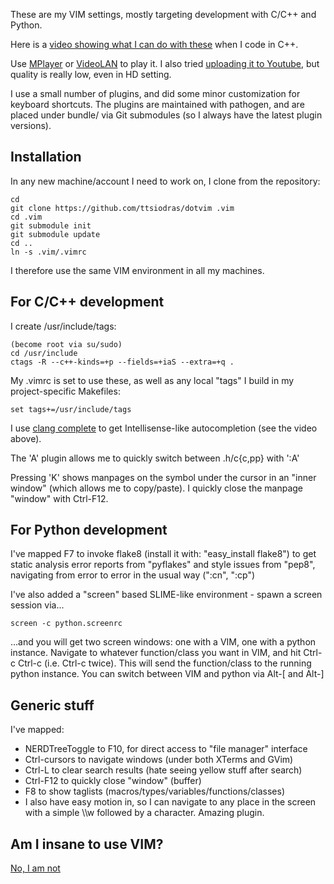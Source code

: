 
These are my VIM settings, mostly targeting development with C/C++ and Python.

Here is a [video showing what I can do with these](http://www.wupload.com/file/2665561027/Vim.flv) when I code in C++.

Use [MPlayer](http://www.mplayerhq.hu) or [VideoLAN](http://www.videolan.org/) to play it.
I also tried [uploading it to Youtube](http://www.youtube.com/watch?v=o0BgAp11C9s), but quality is really low, even in HD setting.

I use a small number of plugins, and did some minor customization for keyboard shortcuts.
The plugins are maintained with pathogen, and are placed under bundle/ via Git submodules 
(so I always have the latest plugin versions). 

Installation
-------------

In any new machine/account I need to work on, I clone from the repository:

    cd 
    git clone https://github.com/ttsiodras/dotvim .vim
    cd .vim
    git submodule init
    git submodule update
    cd ..
    ln -s .vim/.vimrc

I therefore use the same VIM environment in all my machines.

For C/C++ development
---------------------

I create /usr/include/tags:

    (become root via su/sudo)
    cd /usr/include
    ctags -R --c++-kinds=+p --fields=+iaS --extra=+q .

My .vimrc is set to use these, as well as any local "tags" I build
in my project-specific Makefiles:

    set tags+=/usr/include/tags

I use [clang complete](http://www.vim.org/scripts/script.php?script_id=3302)
  to get Intellisense-like autocompletion (see the video above).

The 'A' plugin allows me to quickly switch between .h/c{c,pp} with ':A'

Pressing 'K' shows manpages on the symbol under the cursor in an "inner window" 
(which allows me to copy/paste). I quickly close the manpage "window" with Ctrl-F12.

For Python development
----------------------

I've mapped F7 to invoke flake8 (install it with: "easy_install flake8") to get 
static analysis error reports from "pyflakes" and style issues from "pep8", navigating
from error to error in the usual way (":cn", ":cp")

I've also added a "screen" based SLIME-like environment - spawn a screen session
via...

    screen -c python.screenrc

...and you will get two screen windows: one with a VIM, one with a python instance.
Navigate to whatever function/class you want in VIM, and hit Ctrl-c Ctrl-c (i.e.
Ctrl-c twice). This will send the function/class to the running python instance.
You can switch between VIM and python via Alt-[ and Alt-]

Generic stuff
-------------

I've mapped:

-    NERDTreeToggle to F10, for direct access to "file manager" interface
-    Ctrl-cursors to navigate windows (under both XTerms and GVim)
-    Ctrl-L to clear search results (hate seeing yellow stuff after search)
-    Ctrl-F12 to quickly close "window" (buffer)
-    F8 to show taglists (macros/types/variables/functions/classes)
- I also have easy motion in, so I can navigate to any place in the screen
  with a simple \\\\w followed by a character. Amazing plugin.

Am I insane to use VIM?
-----------------------
[No, I am not](http://www.viemu.com/a-why-vi-vim.html)
